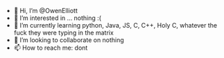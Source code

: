 - 👋 Hi, I’m @OwenElliott
- 👀 I’m interested in ... nothing :(
- 🌱 I’m currently learning python, Java, JS, C, C++, Holy C, whatever the fuck they were typing in the matrix
- 💞️ I’m looking to collaborate on nothing
- 📫 How to reach me: dont

<!---
OwenElliott/OwenElliott is a ✨ special ✨ repository because its `README.md` (this file) appears on your GitHub profile.
You can click the Preview link to take a look at your changes.
--->
